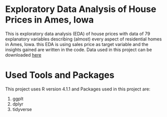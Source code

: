 # Exploratory Data Analysis of House Prices in Ames, Iowa
This is exploratory data analysis (EDA) of house prices with data of 79 explanatory variables describing (almost) every aspect of residential homes in Ames, Iowa. this EDA is using sales price as target variable and the insights gained are written in the code. Data used in this project can be downloaded [here](https://www.kaggle.com/c/house-prices-advanced-regression-techniques/data)
# Used Tools and Packages
This project uses R version 4.1.1 and Packages used in this project are:
1. ggplt
2. dplyr
3. tidyverse

